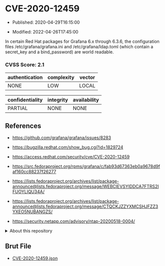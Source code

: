 # CVE-2020-12459

- Published: 2020-04-29T16:15:00

- Modified: 2022-04-26T17:45:00

In certain Red Hat packages for Grafana 6.x through 6.3.6, the configuration files /etc/grafana/grafana.ini and /etc/grafana/ldap.toml (which contain a secret_key and a bind_password) are world readable.

### CVSS Score: **2.1**

| authentication | complexity | vector |
| --- | --- | --- |
| NONE | LOW | LOCAL |

| confidentiality | integrity | availability |
| --- | --- | --- |
| PARTIAL | NONE | NONE |

## References

* https://github.com/grafana/grafana/issues/8283

* https://bugzilla.redhat.com/show_bug.cgi?id=1829724

* https://access.redhat.com/security/cve/CVE-2020-12459

* https://src.fedoraproject.org/rpms/grafana/c/fab93d67363eb0a9678d9faf160cc88237f26277

* https://lists.fedoraproject.org/archives/list/package-announce@lists.fedoraproject.org/message/WEBCIEVSYIDDCA7FTRS2IFUOYLIQU34A/

* https://lists.fedoraproject.org/archives/list/package-announce@lists.fedoraproject.org/message/CTQCKJZZYXMCSHJFZZ3YXEO5NUBANGZS/

* https://security.netapp.com/advisory/ntap-20200518-0004/

<details>
<summary>About this repository</summary> 

  This repository is part of the project [Live Hack CVE](https://github.com/Live-Hack-CVE). Main website can be found [www.live-hack.org](https://www.live-hack.org) 
  
  Made by [Sn0wAlice](https://github.com/Sn0wAlice) for the people that care about security and need to have a feed of the latest CVEs. Hope you enjoy it, don't forget to star the repo and follow me on [Twitter](https://twitter.com/Sn0wAlice) and [Github](https://github.com/Sn0wAlice). And that is my [personnal website](https://www.alice-snow.me/)

  - [Home Page](https://github.com/Live-Hack-CVE)
  - [Framework](https://github.com/Live-Hack-CVE/cve-framework)
  - [CVE database](https://github.com/Live-Hack-CVE/full_database)
  - [Changelog](https://github.com/Live-Hack-CVE/Changelog)
</details>

## Brut File

* [CVE-2020-12459.json](https://raw.githubusercontent.com/Live-Hack-CVE/full_database/main/cves/2020/CVE-2020-12459.json)

